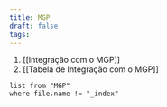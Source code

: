 ```yaml
---
title: MGP
draft: false
tags:
---
```

1. [[Integração com o MGP]]
2. [[Tabela de Integração com o MGP]]


```dataview
list from "MGP"
where file.name != "_index"
```
